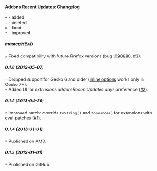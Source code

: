 ﻿#### Addons Recent Updates: Changelog

`+` - added<br>
`-` - deleted<br>
`x` - fixed<br>
`*` - improved<br>

##### master/HEAD
`x` Fixed compatibility with future Firefox versions (bug <a href="https://bugzilla.mozilla.org/show_bug.cgi?id=1090880">1090880</a>, <a href="https://github.com/Infocatcher/Addons_Recent_Updates/issues/3">#3</a>).<br>

##### 0.1.6 (2013-05-07)
`-` Dropped support for Gecko 6 and older (<a href="https://developer.mozilla.org/en-US/docs/Extensions/Inline_Options">inline options</a> works only in Gecko 7+).<br> 
`+` Added UI for <em>extensions.addonsRecentUpdates.days</em> preference (<a href="https://github.com/Infocatcher/Addons_Recent_Updates/issues/2">#2</a>).<br>

##### 0.1.5 (2013-04-29)
`*` Improved patch: override `toString()` and `toSource()` for extensions with eval-patches (<a href="https://github.com/Infocatcher/Addons_Recent_Updates/issues/1">#1</a>).<br>

##### 0.1.4 (2013-01-01)
`*` Published on <a href="https://addons.mozilla.org/">AMO</a>.<br>

##### 0.1.3 (2013-01-01)
`*` Published on GitHub.<br>